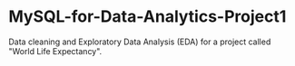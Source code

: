 # MySQL-for-Data-Analytics-Project1
Data cleaning and Exploratory Data Analysis (EDA) for a project called "World Life Expectancy". 
